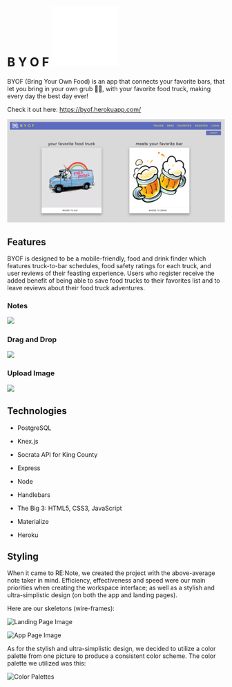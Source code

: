 # B Y O F ![](/public/images/logo.png)

BYOF (Bring Your Own Food) is an app that connects your favorite bars, that let you bring in your own grub 👍🏼, with your favorite food truck, making every day the best day ever!

Check it out here: https://byof.herokuapp.com/

![](/public/md-media/home-page.png)

## Features
BYOF is designed to be a mobile-friendly, food and drink finder which features truck-to-bar schedules, food safety ratings for each truck, and user reviews of their feasting experience. Users who register receive the added benefit of being able to save food trucks to their favorites list and to leave reviews about their food truck adventures.

### Notes
![](/md-images/renote-notes.gif)

### Drag and Drop
![](/md-images/renote-drag.gif)

### Upload Image
![](/md-images/renote-upload.gif)

## Technologies

* PostgreSQL
* Knex.js
* Socrata API for King County

* Express
* Node
* Handlebars

* The Big 3: HTML5, CSS3, JavaScript
* Materialize
* Heroku

## Styling

When it came to RE:Note, we created the project with the above-average note taker in mind. Efficiency, effectiveness and speed were our main priorities when creating the workspace interface; as well as a stylish and ultra-simplistic design (on both the app and landing pages).

Here are our skeletons (wire-frames):

![Landing Page Image](http://i.imgur.com/07rRNM7.jpg)

![App Page Image](http://i.imgur.com/dmdXw7o.jpg)

As for the stylish and ultra-simplistic design, we decided to utilize a color palette from one picture to produce a consistent color scheme. The color palette we utilized was this:

![Color Palettes](https://slack-imgs.com/?c=1&url=https%3A%2F%2Fs-media-cache-ak0.pinimg.com%2F600x315%2F64%2F1b%2F64%2F641b64831a63aad2838f2b7853e4a246.jpg)
